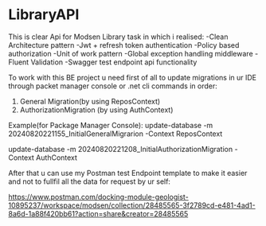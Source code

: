 # LibraryAPI

This is clear Api for Modsen Library task in which i realised:
  -Clean Architecture pattern
  -Jwt + refresh token authentication
  -Policy based authorization
  -Unit of work pattern
  -Global exception handling middleware
  -Fluent Validation
  -Swagger test endpoint api functionality

To work with this BE project u need first of all to update migrations in ur IDE through packet manager console or .net cli commands in order:
1. General Migration(by using ReposContext)
2. AuthorizationMigration (by using AuthContext)
   
Example(for Package Manager Console):
update-database -m 20240820221155_InitialGeneralMigrarion -Context ReposContext

update-database -m 20240820221208_InitialAuthorizationMigration -Context AuthContext

After that u can use my Postman test Endpoint template to make it easier and not to fullfil all the data for request by ur self:

https://www.postman.com/docking-module-geologist-10895237/workspace/modsen/collection/28485565-3f2789cd-e481-4ad1-8a6d-1a88f420bb61?action=share&creator=28485565
